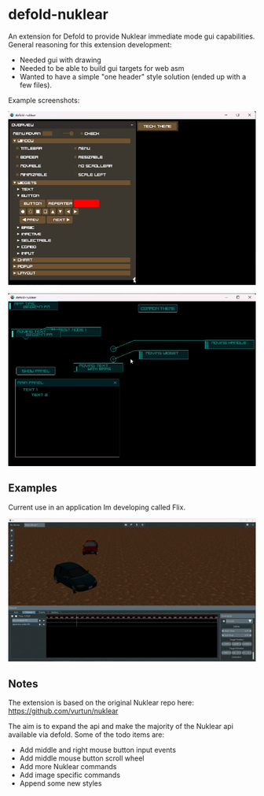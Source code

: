 # defold-nuklear

An extension for Defold to provide Nuklear immediate mode gui capabilities. 
General reasoning for this extension development:
- Needed gui with drawing
- Needed to be able to build gui targets for web asm
- Wanted to have a simple "one header" style solution (ended up with a few files).

Example screenshots:

![alt text](https://github.com/dlannan/defold-nuklear/blob/main/screenshots/2024-03-21_22-02.png?raw=true)

![alt text](https://github.com/dlannan/defold-nuklear/blob/main/screenshots/2024-03-21_22-02_1.png?raw=true)

## Examples

Current use in an application Im developing called Flix.

![alt text](https://github.com/dlannan/defold-nuklear/blob/main/screenshots/2024-06-19_00-23.png?raw=true)


## Notes

The extension is based on the original Nuklear repo here:
https://github.com/vurtun/nuklear

The aim is to expand the api and make the majority of the Nuklear api available via defold. Some of the todo items are:
- Add middle and right mouse button input events
- Add middle mouse button scroll wheel
- Add more Nuklear commands
- Add image specific commands
- Append some new styles
